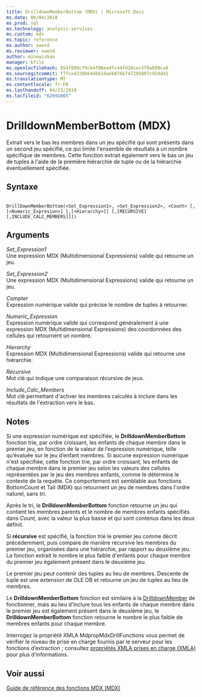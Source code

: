 ```yaml
---
title: DrilldownMemberBottom (MDX) | Microsoft Docs
ms.date: 06/04/2018
ms.prod: sql
ms.technology: analysis-services
ms.custom: mdx
ms.topic: reference
ms.author: owend
ms.reviewer: owend
author: minewiskan
manager: kfile
ms.openlocfilehash: 854f880cf9cb4f06ee4fc44fd18cec5f0ab99ca8
ms.sourcegitcommit: f7fced330b64d6616aeb8766747295807c92dd41
ms.translationtype: MT
ms.contentlocale: fr-FR
ms.lasthandoff: 04/23/2019
ms.locfileid: "62691065"
---
```

# <a name="drilldownmemberbottom-mdx"></a>DrilldownMemberBottom (MDX)


  Extrait vers le bas les membres dans un jeu spécifié qui sont présents dans un second jeu spécifié, ce qui limite l'ensemble de résultats à un nombre spécifique de membres. Cette fonction extrait également vers le bas un jeu de tuples à l'aide de la première hiérarchie de tuple ou de la hiérarchie éventuellement spécifiée.  
  
## <a name="syntax"></a>Syntaxe  
  
```  
  
DrillDownMemberBottom(<Set_Expression1>, <Set_Expression2>, <Count> [,[<Numeric_Expresion>] [,[<Hierarchy>]] [,[RECURSIVE][,INCLUDE_CALC_MEMBERS]]])  
```  
  
## <a name="arguments"></a>Arguments  
 *Set_Expression1*  
 Une expression MDX (Multidimensional Expressions) valide qui retourne un jeu.  
  
 *Set_Expression2*  
 Une expression MDX (Multidimensional Expressions) valide qui retourne un jeu.  
  
 *Compter*  
 Expression numérique valide qui précise le nombre de tuples à retourner.  
  
 *Numeric_Expression*  
 Expression numérique valide qui correspond généralement à une expression MDX (Multidimensional Expressions) des coordonnées des cellules qui retournent un nombre.  
  
 *Hierarchy*  
 Expression MDX (Multidimensional Expressions) valide qui retourne une hiérarchie.  
  
 *Récursive*  
 Mot clé qui indique une comparaison récursive de jeux.  
  
 *Include_Calc_Members*  
 Mot clé permettant d'activer les membres calculés à inclure dans les résultats de l'extraction vers le bas.  
  
## <a name="remarks"></a>Notes  
 Si une expression numérique est spécifiée, le **DrilldownMemberBottom** fonction trie, par ordre croissant, les enfants de chaque membre dans le premier jeu, en fonction de la valeur de l’expression numérique, telle qu’évaluée sur le jeu d’enfant membres. Si aucune expression numérique n'est spécifiée, cette fonction trie, par ordre croissant, les enfants de chaque membre dans le premier jeu selon les valeurs des cellules représentées par le jeu des membres enfants, comme le détermine le contexte de la requête. Ce comportement est semblable aux fonctions BottomCount et Tail (MDX) qui retournent un jeu de membres dans l'ordre naturel, sans tri.  
  
 Après le tri, le **DrilldownMemberBottom** fonction retourne un jeu qui contient les membres parents et le nombre de membres enfants spécifiés dans *Count,* avec la valeur la plus basse et qui sont contenus dans les deux définit.  
  
 Si **récursive** est spécifié, la fonction trie le premier jeu comme décrit précédemment, puis compare de manière récursive les membres du premier jeu, organisées dans une hiérarchie, par rapport au deuxième jeu. La fonction extrait le nombre le plus faible d'enfants pour chaque membre du premier jeu également présent dans le deuxième jeu.  
  
 Le premier jeu peut contenir des tuples au lieu de membres. Descente de tuple est une extension de OLE DB et retourne un jeu de tuples au lieu de membres.  
  
 Le **DrilldownMemberBottom** fonction est similaire à la [DrilldownMember](../mdx/drilldownmember-mdx.md) de fonctionner, mais au lieu d’inclure tous les enfants de chaque membre dans le premier jeu est également présent dans le deuxième jeu, le  **DrilldownMemberBottom** fonction retourne le nombre le plus faible de membres enfants pour chaque membre.  
  
 Interrogez la propriété XMLA MdpropMdxDrillFunctions vous permet de vérifier le niveau de prise en charge fournis par le serveur pour les fonctions d’extraction ; consultez [propriétés XMLA prises en charge &#40;XMLA&#41; ](https://docs.microsoft.com/bi-reference/xmla/xml-elements-properties/propertylist-element-supported-xmla-properties) pour plus d’informations.  
  
## <a name="see-also"></a>Voir aussi  
 [Guide de référence des fonctions MDX &#40;MDX&#41;](../mdx/mdx-function-reference-mdx.md)  
  
  
